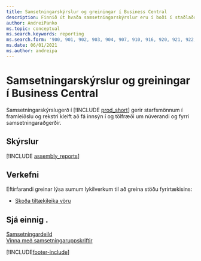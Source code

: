 ```yaml
---
title: Samsetningarskýrslur og greiningar í Business Central
description: Finnið út hvaða samsetningarskýrslur eru í boði í staðlaðri útgáfu Business Central til að halda utan um reksturinn.
author: AndreiPanko
ms.topic: conceptual
ms.search.keywords: reporting
ms.search.form: '900, 901, 902, 903, 904, 907, 910, 916, 920, 921, 922, 923, 940, 941, 942, 930, 931, 932, 914, 915, 905, Report_801, Report_809, Report_810, Report_811, Report_812, Report_915, Report_5871, Report_5872'
ms.date: 06/01/2021
ms.author: andreipa
---
```

# <a name="assembly-reports-and-analytics-in-business-central"></a><a name="assembly-reports-and-analytics-in-business-central"></a><a name="assembly-reports-and-analytics-in-business-central"></a>Samsetningarskýrslur og greiningar í Business Central

Samsetningarskýrslugerð í [!INCLUDE [prod_short](includes/prod_short.md)] gerir starfsmönnum í framleiðslu og rekstri kleift að fá innsýn í og tölfræði um núverandi og fyrri samsetningaraðgerðir.  

## <a name="reports"></a><a name="reports"></a><a name="reports"></a>Skýrslur

[!INCLUDE [assembly_reports](includes/assembly-reports-include.md)]

## <a name="tasks"></a><a name="tasks"></a><a name="tasks"></a>Verkefni

Eftirfarandi greinar lýsa sumum lykilverkum til að greina stöðu fyrirtækisins:

* [Skoða tiltækileika vöru](inventory-how-availability-overview.md)

## <a name="see-also"></a><a name="see-also"></a><a name="see-also"></a>Sjá einnig .

[Samsetningardeild](assembly-assemble-items.md)  
[Vinna með samsetningaruppskriftir](assembly-how-work-assembly-boms.md)  

[!INCLUDE[footer-include](includes/footer-banner.md)]
